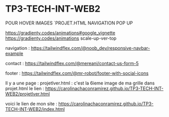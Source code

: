 # TP3-TECH-INT-WEB2
<!-- ANIMATIONS*************************** -->

POUR HOVER IMAGES `PROJET.HTML
NAVIGATION 
POP UP 
<!-- // /* ----------------------------------------------
// * Generated by Gradienty on 2025-09-22 18:24
// * animation scale-up-center-normal
// * ----------------------------------------
// */
//   @keyframes scale-up-center-normal {0% { transform: scale(0.5); } 50% { transform: scale(1);} }

// .scale-up-center-normal {
//     animation: scale-up-center-normal 1s ease 0s 1 normal none;

// }
// /* ----------------------------------------------
// * Generated by Gradienty on 2025-09-22 18:28
// * animation rotate-90-vertical-fwd-normal
// * ----------------------------------------
// */
//   @keyframes rotate-90-vertical-fwd-normal {0% { transform: rotateY(0); } 100% { transform: rotateY(90deg);} }

// .rotate-90-vertical-fwd-normal {
//     animation: rotate-90-vertical-fwd-normal 0.4s cubic-bezier(0.250, 0.460, 0.450, 0.940) 1.5s 1 normal both;
// } -->
https://gradienty.codes/animations#google_vignette
https://gradienty.codes/animations
scale-up-ver-top
<!-- pour mon pop c'est celui en commentaire, mais je l'ai modifié> -->





<!-- COMPOSANTS********************** -->

navigation :
https://tailwindflex.com/@noob_dev/responsive-navbar-example

contact :
https://tailwindflex.com/@mereani/contact-us-form-5

footer : 
https://tailwindflex.com/@mr-robot/footer-with-social-icons

<!-- Commentaires **************************** -->

Il y a une page : projetlver.html : c'est la 6ieme image de ma grille dans projet.html
le lien : https://carolinachaconramirez.github.io/TP3-TECH-INT-WEB2/projetlver.html

voici le lien de mon site : https://carolinachaconramirez.github.io/TP3-TECH-INT-WEB2/index.html